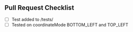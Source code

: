## Pull Request Checklist
- [ ] Test added to /tests/
- [ ] Tested on coordinateMode BOTTOM_LEFT and TOP_LEFT
